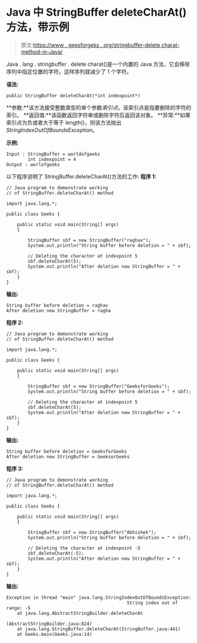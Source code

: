 # Java 中 StringBuffer deleteCharAt()方法，带示例

> 原文:[https://www . geesforgeks . org/stringbuffer-delete charat-method-in-Java/](https://www.geeksforgeeks.org/stringbuffer-deletecharat-method-in-java/)

Java . lang . stringbuffer . delete charat()是一个内置的 Java 方法，它会移除序列中指定位置的字符。这样序列就减少了 1 个字符。

**语法:**

```
public StringBuffer deleteCharAt(*int indexpoint*)
```

**参数:**该方法接受整数类型的单个参数*索引点*，该索引点是指要删除的字符的索引。
**返回值:**该函数返回字符串或删除字符后返回该对象。
**异常:**如果索引点为负或者大于等于 length()，则该方法抛出*StringIndexOutOfBoundsException*。

**示例:**

```
Input : StringBuffer = worldofgeeks
        int indexpoint = 4
Output : worlofgeeks

```

以下程序说明了 StringBuffer.deleteCharAt()方法的工作:
**程序 1:**

```
// Java program to demonstrate working
// of StringBuffer.deleteCharAt() method

import java.lang.*;

public class Geeks {

    public static void main(String[] args)
    {

        StringBuffer sbf = new StringBuffer("raghav");
        System.out.println("String buffer before deletion = " + sbf);

        // Deleting the character at indexpoint 5
        sbf.deleteCharAt(5);
        System.out.println("After deletion new StringBuffer = " + sbf);
    }
}
```

**输出:**

```
String buffer before deletion = raghav
After deletion new StringBuffer = ragha
```

**程序 2:**

```
// Java program to demonstrate working
// of StringBuffer.deleteCharAt() method

import java.lang.*;

public class Geeks {

    public static void main(String[] args)
    {

        StringBuffer sbf = new StringBuffer("GeeksforGeeks");
        System.out.println("String buffer before deletion = " + sbf);

        // Deleting the character at indexpoint 5
        sbf.deleteCharAt(5);
        System.out.println("After deletion new StringBuffer = " + sbf);
    }
}
```

**输出:**

```
String buffer before deletion = GeeksforGeeks
After deletion new StringBuffer = GeeksorGeeks

```

**程序 3:**

```
// Java program to demonstrate working
// of StringBuffer.deleteCharAt() method

import java.lang.*;

public class Geeks {

    public static void main(String[] args)
    {

        StringBuffer sbf = new StringBuffer("Abhishek");
        System.out.println("String buffer before deletion = " + sbf);

        // Deleting the character at indexpoint -5
        sbf.deleteCharAt(-5);
        System.out.println("After deletion new StringBuffer = " + sbf);
    }
}
```

**输出:**

```
Exception in thread "main" java.lang.StringIndexOutOfBoundsException: 
                                             String index out of range: -5
    at java.lang.AbstractStringBuilder.deleteCharAt
                                          (AbstractStringBuilder.java:824)
    at java.lang.StringBuffer.deleteCharAt(StringBuffer.java:441)
    at Geeks.main(Geeks.java:14)
```